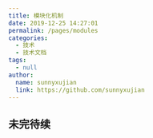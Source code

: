 ```yaml
---
title: 模块化机制
date: 2019-12-25 14:27:01
permalink: /pages/modules
categories: 
  - 技术
  - 技术文档
tags: 
  - null
author: 
  name: sunnyxujian
  link: https://github.com/sunnyxujian
---
```


## 未完待续